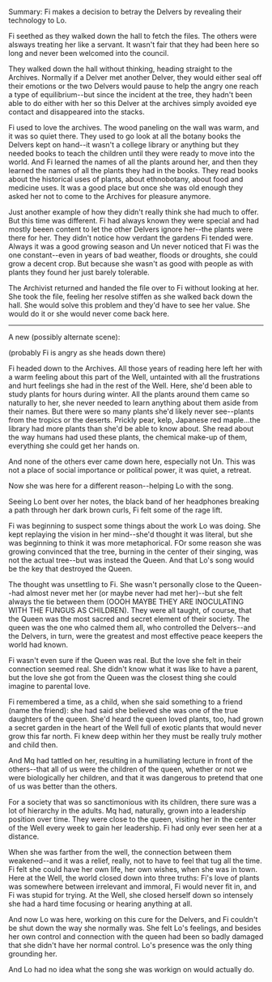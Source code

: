 Summary: Fi makes a decision to betray the Delvers by revealing their technology to Lo.

Fi seethed as they walked down the hall to fetch the files.  The others were alsways treating her like a servant. It wasn't fair that they had been here so long and never been welcomed into the council.

They walked down the hall without thinking, heading straight to the Archives.  Normally if a Delver met another Delver, they would either seal off their emotions or the two Delvers would pause to help the angry one reach a type of equilibrium--but since the incident at the tree, they hadn't been able to do either with her so this Delver at the archives simply avoided eye contact and disappeared into the stacks. 

Fi used to love the archives.  The wood paneling on the wall was warm, and it was so quiet there.  They used to go look at all the botany books the Delvers kept on hand--it wasn't a college library or anything but they needed books to teach the children until they were ready to move into the world.  And Fi learned the names of all the plants around her, and then they learned the names of all the plants they had in the books.  They read books about the historical uses of plants, about ethnobotany, about food and medicine uses.  It was a good place but once she was old enough they asked her not to come to the Archives for pleasure anymore. 

Just another example of how they didn't really think she had much to offer.  But this time was different. Fi had always known they were special and had mostly beeen content to let the other Delvers ignore her--the plants were there for her.  They didn't notice how verdant the gardens Fi tended were. Always it was a good growing season and Un never noticed that Fi was the one constant--even in years of bad weather, floods or droughts, she could grow a decent crop.  But because she wasn't as good with people as with plants they found her just barely tolerable. 

The Archivist returned and handed the file over to Fi without looking at her.  She took the file, feeling her resolve stiffen as she walked back down the hall. She would solve this problem and they'd have to see her value.  She would do it or she would never come back here. 

---

A new (possibly alternate scene): 

(probably Fi is angry as she heads down there) 

Fi headed down to the Archives. All those years of reading here left her with a warm feeling about this part of the Well, untainted with all the frustrations and hurt feelings she had in the rest of the Well.  Here, she'd been able to study plants for hours during winter. All the plants around them came so naturally to her, she never needed to learn anything about them aside from their names. But there were so many plants she'd likely never see--plants from the tropics or the deserts. Prickly pear, kelp, Japanese red maple...the library had more plants than she'd be able to know about. She read about the way humans had used these plants, the chemical make-up of them, everything she could get her hands on.  

And none of the others ever came down here, especially not Un.  This was not a place of social importance or political power, it was quiet, a retreat.  

Now she was here for a different reason--helping Lo with the song. 

Seeing Lo bent over her notes, the black band of her headphones breaking a path through her dark brown curls, Fi felt some of the rage lift. 

Fi was beginning to suspect some things about the work Lo was doing.  She kept replaying the vision in her mind--she'd thought it was literal, but she was beginning to think it was more metaphorical.  FOr some reason she was growing convinced that the tree, burning in the center of their singing, was not the actual tree--but was instead the Queen.  And that Lo's song would be the key that destroyed the Queen. 

The thought was unsettling to Fi.  She wasn't personally close to the Queen--had almost never met her (or maybe never had met her)--but she felt always the tie between them (OOOH MAYBE THEY ARE INOCULATING WITH THE FUNGUS AS CHILDREN). They were all taught, of course, that the Queen was the most sacred and secret element of their society. The queen was the one who calmed them all, who controlled the Delvers--and the Delvers, in turn, were the greatest and most effective peace keepers the world had known.  

Fi wasn't even sure if the Queen was real. But the love she felt in their connection seemed real. She didn't know what it was like to have a parent, but the love she got from the Queen was the closest thing she could imagine to parental love.  

Fi remembered a time, as a child, when she said something to a friend (name the friend): she had said she believed she was one of the true daughters of the queen.  She'd heard the queen loved plants, too, had grown a secret garden in the heart of the Well full of exotic plants that would never grow this far north.  Fi knew deep within her they must be really truly mother and child then. 

And Mq had tattled on her, resulting in a humiliating lecture in front of the others--that all of us were the children of the queen, whether or not we were biologically her children, and that it was dangerous to pretend that one of us was better than the others.  

For a society that was so sanctimonious with its children, there sure was a lot of hierarchy in the adults.  Mq had, naturally, grown into a leadership position over time.  They were close to the queen, visiting her in the center of the Well every week to gain her leadership. Fi had only ever seen her at a distance. 

When she was farther from the well, the connection between them weakened--and it was a relief, really, not to have to feel that tug all the time.  Fi felt she could have her own life, her own wishes, when she was in town.  Here at the Well, the world closed down into three truths: Fi's love of plants was somewhere between irrelevant and immoral, Fi would never fit in, and Fi was stupid for trying. At the Well, she closed herself down so intensely she had a hard time focusing or hearing anything at all.  

And now Lo was here, working on this cure for the Delvers, and Fi couldn't be shut down the way she normally was. She felt Lo's feelings, and besides her own control and connection with the queen had been so badly damaged that she didn't have her normal control.  Lo's presence was the only thing grounding her. 

And Lo had no idea what the song she was workign on would actually do. 